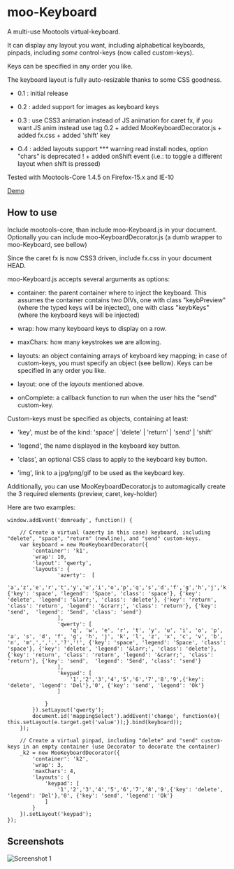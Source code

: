 moo-Keyboard
===========

A multi-use Mootools virtual-keyboard.

It can display any layout you want, including alphabetical keyboards, pinpads, including *some* control-keys (now called custom-keys).

Keys can be specified in any order you like.

The keyboard layout is fully auto-resizable thanks to some CSS goodness.

* 0.1 : initial release

* 0.2 : added support for images as keyboard keys

* 0.3 : use CSS3 animation instead of JS animation for caret fx, if you want JS anim instead use tag 0.2 + added MooKeyboardDecorator.js + added fx.css + added 'shift' key

* O.4 : added layouts support *** warning read install nodes, option "chars" is deprecated ! + added onShift event (i.e.: to toggle a different layout when shift is pressed)

Tested with Mootools-Core 1.4.5 on Firefox-15.x and IE-10

[Demo](https://tinker.io/af1ff/16)

How to use
----------

Include mootools-core, than include moo-Keyboard.js in your document.
Optionally you can include moo-KeyboardDecorator.js (a dumb wrapper to moo-Keyboard, see bellow)

Since the caret fx is now CSS3 driven, include fx.css in your document HEAD.

moo-Keyboard.js accepts several arguments as options:

* container: the parent container where to inject the keyboard. This assumes the container contains two DIVs, one with class "keybPreview" (where the typed keys will be injected), one with class "keybKeys" (where the keyboard keys will be injected)

* wrap: how many keyboard keys to display on a row.

* maxChars: how many keystrokes we are allowing.

* layouts: an object containing arrays of keyboard key mapping; in case of custom-keys, you must specify an object (see bellow). Keys can be specified in any order you like.

* layout: one of the *layouts* mentioned above.

* onComplete: a callback function to run when the user hits the "send" custom-key.

Custom-keys must be specified as objects, containing at least:

* 'key', must be of the kind: 'space' | 'delete' | 'return' | 'send' | 'shift'

* 'legend', the name displayed in the keyboard key button.

* 'class', an optional CSS class to apply to the keyboard key button.

* 'img', link to a jpg/png/gif to be used as the keyboard key.

Additionally, you can use MooKeyboardDecorator.js to automagically create the 3 required elements (preview, caret, key-holder)

Here are two examples:

	window.addEvent('domready', function() {

		// Create a virtual (azerty in this case) keyboard, including "delete", "space", "return" (newline), and "send" custom-keys.
		var keyboard = new MooKeyboardDecorator({
			'container': 'k1',
			'wrap': 10,
			'layout': 'qwerty',
			'layouts': {
					'azerty':  [
						'a','z','e','r','t','y','u','i','o','p','q','s','d','f','g','h','j','k','l','m','w','x','c','v','b','n',',','.','?','!', {'key': 'space', 'legend': 'Space', 'class': 'space'}, {'key': 'delete', 'legend': '&larr;', 'class': 'delete'}, {'key': 'return', 'class': 'return', 'legend': '&crarr;', 'class': 'return'}, {'key': 'send',  'legend': 'Send', 'class': 'send'}
					],
					'qwerty': [
						'q', 'w', 'e', 'r', 't', 'y', 'u', 'i', 'o', 'p', 'a', 's', 'd', 'f', 'g', 'h', 'j', 'k', 'l', 'z', 'x', 'c', 'v', 'b', 'n', 'm',',','.','?','!', {'key': 'space', 'legend': 'Space', 'class': 'space'}, {'key': 'delete', 'legend': '&larr;', 'class': 'delete'}, {'key': 'return', 'class': 'return', 'legend': '&crarr;', 'class': 'return'}, {'key': 'send',  'legend': 'Send', 'class': 'send'}
					],
					'keypad': [
						'1','2','3','4','5','6','7','8','9',{'key': 'delete', 'legend': 'Del'},'0', {'key': 'send', 'legend': 'Ok'}
					]

				}
			}).setLayout('qwerty');
			document.id('mappingSelect').addEvent('change', function(e){ this.setLayout(e.target.get('value'));}.bind(keyboard));
		});

		// Create a virtual pinpad, including "delete" and "send" custom-keys in an empty container (use Decorator to decorate the container)
		_k2 = new MooKeyboardDecorator({
			'container': 'k2',
			'wrap': 3,
			'maxChars': 4,
			'layouts': {
				'keypad': [
					'1','2','3','4','5','6','7','8','9',{'key': 'delete', 'legend': 'Del'},'0', {'key': 'send', 'legend': 'Ok'}
				]
			}
		}).setLayout('keypad');
	});

Screenshots
-----------

![Screenshot 1](https://raw.github.com/kelexel/moo-Keyboard/master/moo-Keyboard.png)